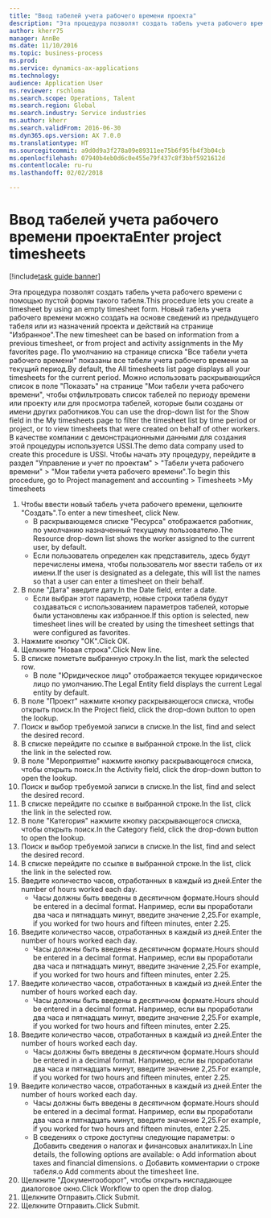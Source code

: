 ```yaml
--- 
title: "Ввод табелей учета рабочего времени проекта"
description: "Эта процедура позволят создать табель учета рабочего времени с помощью пустой формы такого табеля."
author: kherr75
manager: AnnBe
ms.date: 11/10/2016
ms.topic: business-process
ms.prod: 
ms.service: dynamics-ax-applications
ms.technology: 
audience: Application User
ms.reviewer: rschloma
ms.search.scope: Operations, Talent
ms.search.region: Global
ms.search.industry: Service industries
ms.author: kherr
ms.search.validFrom: 2016-06-30
ms.dyn365.ops.version: AX 7.0.0
ms.translationtype: HT
ms.sourcegitcommit: a9d0d9a3f278a09e89311ee75b6f95fb4f3b04cb
ms.openlocfilehash: 07940b4eb0d6c0e455e79f437c8f3bbf5921612d
ms.contentlocale: ru-ru
ms.lasthandoff: 02/02/2018

---
```

# <a name="enter-project-timesheets"></a><span data-ttu-id="7d2ad-103">Ввод табелей учета рабочего времени проекта</span><span class="sxs-lookup"><span data-stu-id="7d2ad-103">Enter project timesheets</span></span>

[!include[task guide banner](../../includes/task-guide-banner.md)]

<span data-ttu-id="7d2ad-104">Эта процедура позволят создать табель учета рабочего времени с помощью пустой формы такого табеля.</span><span class="sxs-lookup"><span data-stu-id="7d2ad-104">This procedure lets you create a timesheet by using an empty timesheet form.</span></span> <span data-ttu-id="7d2ad-105">Новый табель учета рабочего времени можно создать на основе сведений из предыдущего табеля или из назначений проекта и действий на странице "Избранное".</span><span class="sxs-lookup"><span data-stu-id="7d2ad-105">The new timesheet can be based on information from a previous timesheet, or from project and activity assignments in the My favorites page.</span></span> <span data-ttu-id="7d2ad-106">По умолчанию на странице списка "Все табели учета рабочего времени" показаны все табели учета рабочего времени за текущий период.</span><span class="sxs-lookup"><span data-stu-id="7d2ad-106">By default, the All timesheets list page displays all your timesheets for the current period.</span></span> <span data-ttu-id="7d2ad-107">Можно использовать раскрывающийся список в поле "Показать" на странице "Мои табели учета рабочего времени", чтобы отфильтровать список табелей по периоду времени или проекту или для просмотра табелей, которые были созданы от имени других работников.</span><span class="sxs-lookup"><span data-stu-id="7d2ad-107">You can use the drop-down list for the Show field in the My timesheets page to filter the timesheet list by time period or project, or to view timesheets that were created on behalf of other workers.</span></span> <span data-ttu-id="7d2ad-108">В качестве компании с демонстрационными данными для создания этой процедуры используется USSI.</span><span class="sxs-lookup"><span data-stu-id="7d2ad-108">The demo data company used to create this procedure is USSI.</span></span> <span data-ttu-id="7d2ad-109">Чтобы начать эту процедуру, перейдите в раздел "Управление и учет по проектам" > "Табели учета рабочего времени" > "Мои табели учета рабочего времени".</span><span class="sxs-lookup"><span data-stu-id="7d2ad-109">To begin this procedure, go to Project management and accounting > Timesheets >My timesheets</span></span>

1. <span data-ttu-id="7d2ad-110">Чтобы ввести новый табель учета рабочего времени, щелкните "Создать".</span><span class="sxs-lookup"><span data-stu-id="7d2ad-110">To enter a new timesheet, click New.</span></span>
    * <span data-ttu-id="7d2ad-111">В раскрывающемся списке "Ресурса" отображается работник, по умолчанию назначенный текущему пользователю.</span><span class="sxs-lookup"><span data-stu-id="7d2ad-111">The Resource drop-down list shows the worker assigned to the current user, by default.</span></span>  
    * <span data-ttu-id="7d2ad-112">Если пользователь определен как представитель, здесь будут перечислены имена, чтобы пользователь мог ввести табель от их имени.</span><span class="sxs-lookup"><span data-stu-id="7d2ad-112">If the user is designated as a delegate, this will list the names so that a user can enter a timesheet on their behalf.</span></span>  
2. <span data-ttu-id="7d2ad-113">В поле "Дата" введите дату.</span><span class="sxs-lookup"><span data-stu-id="7d2ad-113">In the Date field, enter a date.</span></span>
    * <span data-ttu-id="7d2ad-114">Если выбран этот параметр, новые строки табеля будут создаваться с использованием параметров табелей, которые были установлены как избранное.</span><span class="sxs-lookup"><span data-stu-id="7d2ad-114">If this option is selected, new timesheet lines will be created by using the timesheet settings that were configured as favorites.</span></span>  
3. <span data-ttu-id="7d2ad-115">Нажмите кнопку "OК".</span><span class="sxs-lookup"><span data-stu-id="7d2ad-115">Click OK.</span></span>
4. <span data-ttu-id="7d2ad-116">Щелкните "Новая строка".</span><span class="sxs-lookup"><span data-stu-id="7d2ad-116">Click New line.</span></span>
5. <span data-ttu-id="7d2ad-117">В списке пометьте выбранную строку.</span><span class="sxs-lookup"><span data-stu-id="7d2ad-117">In the list, mark the selected row.</span></span>
    * <span data-ttu-id="7d2ad-118">В поле "Юридическое лицо" отображается текущее юридическое лицо по умолчанию.</span><span class="sxs-lookup"><span data-stu-id="7d2ad-118">The Legal Entity field displays the current Legal entity by default.</span></span>   
6. <span data-ttu-id="7d2ad-119">В поле "Проект" нажмите кнопку раскрывающегося списка, чтобы открыть поиск.</span><span class="sxs-lookup"><span data-stu-id="7d2ad-119">In the Project field, click the drop-down button to open the lookup.</span></span>
7. <span data-ttu-id="7d2ad-120">Поиск и выбор требуемой записи в списке.</span><span class="sxs-lookup"><span data-stu-id="7d2ad-120">In the list, find and select the desired record.</span></span>
8. <span data-ttu-id="7d2ad-121">В списке перейдите по ссылке в выбранной строке.</span><span class="sxs-lookup"><span data-stu-id="7d2ad-121">In the list, click the link in the selected row.</span></span>
9. <span data-ttu-id="7d2ad-122">В поле "Мероприятие" нажмите кнопку раскрывающегося списка, чтобы открыть поиск.</span><span class="sxs-lookup"><span data-stu-id="7d2ad-122">In the Activity field, click the drop-down button to open the lookup.</span></span>
10. <span data-ttu-id="7d2ad-123">Поиск и выбор требуемой записи в списке.</span><span class="sxs-lookup"><span data-stu-id="7d2ad-123">In the list, find and select the desired record.</span></span>
11. <span data-ttu-id="7d2ad-124">В списке перейдите по ссылке в выбранной строке.</span><span class="sxs-lookup"><span data-stu-id="7d2ad-124">In the list, click the link in the selected row.</span></span>
12. <span data-ttu-id="7d2ad-125">В поле "Категория" нажмите кнопку раскрывающегося списка, чтобы открыть поиск.</span><span class="sxs-lookup"><span data-stu-id="7d2ad-125">In the Category field, click the drop-down button to open the lookup.</span></span>
13. <span data-ttu-id="7d2ad-126">Поиск и выбор требуемой записи в списке.</span><span class="sxs-lookup"><span data-stu-id="7d2ad-126">In the list, find and select the desired record.</span></span>
14. <span data-ttu-id="7d2ad-127">В списке перейдите по ссылке в выбранной строке.</span><span class="sxs-lookup"><span data-stu-id="7d2ad-127">In the list, click the link in the selected row.</span></span>
15. <span data-ttu-id="7d2ad-128">Введите количество часов, отработанных в каждый из дней.</span><span class="sxs-lookup"><span data-stu-id="7d2ad-128">Enter the number of hours worked each day.</span></span>
    * <span data-ttu-id="7d2ad-129">Часы должны быть введены в десятичном формате.</span><span class="sxs-lookup"><span data-stu-id="7d2ad-129">Hours should be entered in a decimal format.</span></span>  <span data-ttu-id="7d2ad-130">Например, если вы проработали два часа и пятнадцать минут, введите значение 2,25.</span><span class="sxs-lookup"><span data-stu-id="7d2ad-130">For example, if you worked for two hours and fifteen minutes, enter 2.25.</span></span>   
16. <span data-ttu-id="7d2ad-131">Введите количество часов, отработанных в каждый из дней.</span><span class="sxs-lookup"><span data-stu-id="7d2ad-131">Enter the number of hours worked each day.</span></span>
    * <span data-ttu-id="7d2ad-132">Часы должны быть введены в десятичном формате.</span><span class="sxs-lookup"><span data-stu-id="7d2ad-132">Hours should be entered in a decimal format.</span></span>  <span data-ttu-id="7d2ad-133">Например, если вы проработали два часа и пятнадцать минут, введите значение 2,25.</span><span class="sxs-lookup"><span data-stu-id="7d2ad-133">For example, if you worked for two hours and fifteen minutes, enter 2.25.</span></span>   
17. <span data-ttu-id="7d2ad-134">Введите количество часов, отработанных в каждый из дней.</span><span class="sxs-lookup"><span data-stu-id="7d2ad-134">Enter the number of hours worked each day.</span></span>
    * <span data-ttu-id="7d2ad-135">Часы должны быть введены в десятичном формате.</span><span class="sxs-lookup"><span data-stu-id="7d2ad-135">Hours should be entered in a decimal format.</span></span>  <span data-ttu-id="7d2ad-136">Например, если вы проработали два часа и пятнадцать минут, введите значение 2,25.</span><span class="sxs-lookup"><span data-stu-id="7d2ad-136">For example, if you worked for two hours and fifteen minutes, enter 2.25.</span></span>   
18. <span data-ttu-id="7d2ad-137">Введите количество часов, отработанных в каждый из дней.</span><span class="sxs-lookup"><span data-stu-id="7d2ad-137">Enter the number of hours worked each day.</span></span>
    * <span data-ttu-id="7d2ad-138">Часы должны быть введены в десятичном формате.</span><span class="sxs-lookup"><span data-stu-id="7d2ad-138">Hours should be entered in a decimal format.</span></span>  <span data-ttu-id="7d2ad-139">Например, если вы проработали два часа и пятнадцать минут, введите значение 2,25.</span><span class="sxs-lookup"><span data-stu-id="7d2ad-139">For example, if you worked for two hours and fifteen minutes, enter 2.25.</span></span>   
19. <span data-ttu-id="7d2ad-140">Введите количество часов, отработанных в каждый из дней.</span><span class="sxs-lookup"><span data-stu-id="7d2ad-140">Enter the number of hours worked each day.</span></span>
    * <span data-ttu-id="7d2ad-141">Часы должны быть введены в десятичном формате.</span><span class="sxs-lookup"><span data-stu-id="7d2ad-141">Hours should be entered in a decimal format.</span></span>  <span data-ttu-id="7d2ad-142">Например, если вы проработали два часа и пятнадцать минут, введите значение 2,25.</span><span class="sxs-lookup"><span data-stu-id="7d2ad-142">For example, if you worked for two hours and fifteen minutes, enter 2.25.</span></span>   
    * <span data-ttu-id="7d2ad-143">В сведениях о строке доступны следующие параметры:  o  Добавить сведения о налогах и финансовых аналитиках.</span><span class="sxs-lookup"><span data-stu-id="7d2ad-143">In Line details, the following options are available:  o  Add information about taxes and financial dimensions.</span></span>  <span data-ttu-id="7d2ad-144">o    Добавить комментарии о строке табеля.</span><span class="sxs-lookup"><span data-stu-id="7d2ad-144">o    Add comments about the timesheet line.</span></span>  
20. <span data-ttu-id="7d2ad-145">Щелкните "Документооборот", чтобы открыть ниспадающее диалоговое окно.</span><span class="sxs-lookup"><span data-stu-id="7d2ad-145">Click Workflow to open the drop dialog.</span></span>
21. <span data-ttu-id="7d2ad-146">Щелкните Отправить.</span><span class="sxs-lookup"><span data-stu-id="7d2ad-146">Click Submit.</span></span>
22. <span data-ttu-id="7d2ad-147">Щелкните Отправить.</span><span class="sxs-lookup"><span data-stu-id="7d2ad-147">Click Submit.</span></span>


